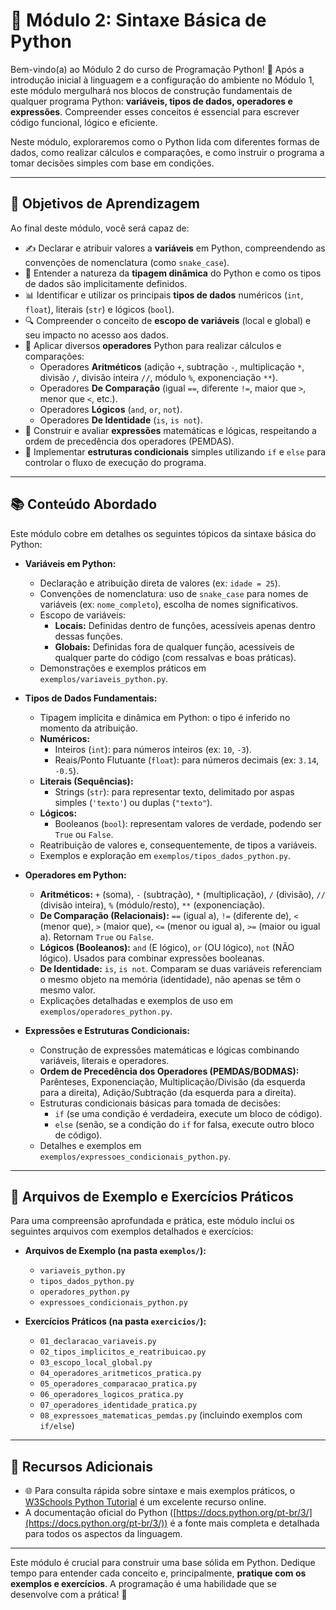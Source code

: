 # 🐍 Módulo 2: Sintaxe Básica de Python

Bem-vindo(a) ao Módulo 2 do curso de Programação Python! 👋 Após a introdução inicial à linguagem e a configuração do ambiente no Módulo 1, este módulo mergulhará nos blocos de construção fundamentais de qualquer programa Python: **variáveis, tipos de dados, operadores e expressões**. Compreender esses conceitos é essencial para escrever código funcional, lógico e eficiente.

Neste módulo, exploraremos como o Python lida com diferentes formas de dados, como realizar cálculos e comparações, e como instruir o programa a tomar decisões simples com base em condições.

---

## 🎯 Objetivos de Aprendizagem

Ao final deste módulo, você será capaz de:

* ✍️ Declarar e atribuir valores a **variáveis** em Python, compreendendo as convenções de nomenclatura (como `snake_case`).
* 🔄 Entender a natureza da **tipagem dinâmica** do Python e como os tipos de dados são implicitamente definidos.
* 📊 Identificar e utilizar os principais **tipos de dados** numéricos (`int`, `float`), literais (`str`) e lógicos (`bool`).
* 🔍 Compreender o conceito de **escopo de variáveis** (local e global) e seu impacto no acesso aos dados.
* 🧮 Aplicar diversos **operadores** Python para realizar cálculos e comparações:
    * Operadores **Aritméticos** (adição `+`, subtração `-`, multiplicação `*`, divisão `/`, divisão inteira `//`, módulo `%`, exponenciação `**`).
    * Operadores **De Comparação** (igual `==`, diferente `!=`, maior que `>`, menor que `<`, etc.).
    * Operadores **Lógicos** (`and`, `or`, `not`).
    * Operadores **De Identidade** (`is`, `is not`).
* 🧠 Construir e avaliar **expressões** matemáticas e lógicas, respeitando a ordem de precedência dos operadores (PEMDAS).
* 🚦 Implementar **estruturas condicionais** simples utilizando `if` e `else` para controlar o fluxo de execução do programa.

---

## 📚 Conteúdo Abordado

Este módulo cobre em detalhes os seguintes tópicos da sintaxe básica do Python:

* **Variáveis em Python:**
    * Declaração e atribuição direta de valores (ex: `idade = 25`).
    * Convenções de nomenclatura: uso de `snake_case` para nomes de variáveis (ex: `nome_completo`), escolha de nomes significativos.
    * Escopo de variáveis:
        * **Locais:** Definidas dentro de funções, acessíveis apenas dentro dessas funções.
        * **Globais:** Definidas fora de qualquer função, acessíveis de qualquer parte do código (com ressalvas e boas práticas).
    * Demonstrações e exemplos práticos em `exemplos/variaveis_python.py`.

* **Tipos de Dados Fundamentais:**
    * Tipagem implícita e dinâmica em Python: o tipo é inferido no momento da atribuição.
    * **Numéricos:**
        * Inteiros (`int`): para números inteiros (ex: `10`, `-3`).
        * Reais/Ponto Flutuante (`float`): para números decimais (ex: `3.14`, `-0.5`).
    * **Literais (Sequências):**
        * Strings (`str`): para representar texto, delimitado por aspas simples (`'texto'`) ou duplas (`"texto"`).
    * **Lógicos:**
        * Booleanos (`bool`): representam valores de verdade, podendo ser `True` ou `False`.
    * Reatribuição de valores e, consequentemente, de tipos a variáveis.
    * Exemplos e exploração em `exemplos/tipos_dados_python.py`.

* **Operadores em Python:**
    * **Aritméticos:** `+` (soma), `-` (subtração), `*` (multiplicação), `/` (divisão), `//` (divisão inteira), `%` (módulo/resto), `**` (exponenciação).
    * **De Comparação (Relacionais):** `==` (igual a), `!=` (diferente de), `<` (menor que), `>` (maior que), `<=` (menor ou igual a), `>=` (maior ou igual a). Retornam `True` ou `False`.
    * **Lógicos (Booleanos):** `and` (E lógico), `or` (OU lógico), `not` (NÃO lógico). Usados para combinar expressões booleanas.
    * **De Identidade:** `is`, `is not`. Comparam se duas variáveis referenciam o mesmo objeto na memória (identidade), não apenas se têm o mesmo valor.
    * Explicações detalhadas e exemplos de uso em `exemplos/operadores_python.py`.

* **Expressões e Estruturas Condicionais:**
    * Construção de expressões matemáticas e lógicas combinando variáveis, literais e operadores.
    * **Ordem de Precedência dos Operadores (PEMDAS/BODMAS):** Parênteses, Exponenciação, Multiplicação/Divisão (da esquerda para a direita), Adição/Subtração (da esquerda para a direita).
    * Estruturas condicionais básicas para tomada de decisões:
        * `if` (se uma condição é verdadeira, execute um bloco de código).
        * `else` (senão, se a condição do `if` for falsa, execute outro bloco de código).
    * Detalhes e exemplos em `exemplos/expressoes_condicionais_python.py`.

---

## 📂 Arquivos de Exemplo e Exercícios Práticos

Para uma compreensão aprofundada e prática, este módulo inclui os seguintes arquivos com exemplos detalhados e exercícios:

* **Arquivos de Exemplo (na pasta `exemplos/`):**
    * `variaveis_python.py`
    * `tipos_dados_python.py`
    * `operadores_python.py`
    * `expressoes_condicionais_python.py`

* **Exercícios Práticos (na pasta `exercicios/`):**
    * `01_declaracao_variaveis.py`
    * `02_tipos_implicitos_e_reatribuicao.py`
    * `03_escopo_local_global.py`
    * `04_operadores_aritmeticos_pratica.py`
    * `05_operadores_comparacao_pratica.py`
    * `06_operadores_logicos_pratica.py`
    * `07_operadores_identidade_pratica.py`
    * `08_expressoes_matematicas_pemdas.py` (incluindo exemplos com `if/else`)

---

## 🔗 Recursos Adicionais

* 🌐 Para consulta rápida sobre sintaxe e mais exemplos práticos, o [W3Schools Python Tutorial](https://www.w3schools.com/python/default.asp) é um excelente recurso online.
* A documentação oficial do Python ([https://docs.python.org/pt-br/3/](https://docs.python.org/pt-br/3/)) é a fonte mais completa e detalhada para todos os aspectos da linguagem.

---

Este módulo é crucial para construir uma base sólida em Python. Dedique tempo para entender cada conceito e, principalmente, **pratique com os exemplos e exercícios**. A programação é uma habilidade que se desenvolve com a prática! 💪